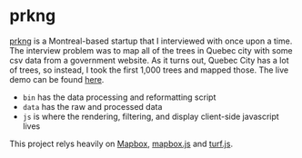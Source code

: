 # prkng
[prkng](http://www.prk.ng/) is a Montreal-based startup that I interviewed with once upon a time. The interview problem was to map all of the trees in Quebec city with some csv data from a government website. As it turns out, Quebec City has a lot of trees, so instead, I took the first 1,000 trees and mapped those. The live demo can be found [here](http://www.xmunoz.com/prkng).

- `bin` has the data processing and reformatting script
- `data` has the raw and processed data
-  `js` is where the rendering, filtering, and display client-side javascript lives

This project relys heavily on [Mapbox](https://www.mapbox.com/), [mapbox.js](https://www.mapbox.com/mapbox.js/api/v2.1.9/) and [turf.js](http://turfjs.org/).
